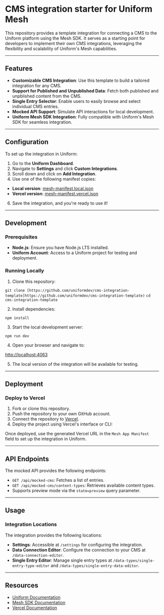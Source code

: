
# CMS integration starter for Uniform Mesh

This repository provides a template integration for connecting a CMS to the Uniform platform using the Mesh SDK. It serves as a starting point for developers to implement their own CMS integrations, leveraging the flexibility and scalability of Uniform's Mesh capabilities.

---

## Features

- **Customizable CMS Integration**: Use this template to build a tailored integration for any CMS.
- **Support for Published and Unpublished Data**: Fetch both published and unpblished content from the CMS.
- **Single Entry Selector**: Enable users to easily browse and select individual CMS entries.
- **Mocked API Support**: Simulate API interactions for local development.
- **Uniform Mesh SDK Integration**: Fully compatible with Uniform's Mesh SDK for seamless integration.

---

## Configuration

To set up the integration in Uniform:

1. Go to the **Uniform Dashboard**.
2. Navigate to **Settings** and click **Custom Integrations**.
3. Scroll down and click on **Add Integration**.
5. Use one of the following manifest copies:
 - **Local version**: [mesh-manifest.local.json](./mesh-manifest.local.json)
 - **Vercel version**: [mesh-manifest.vercel.json](./mesh-manifest.vercel.json)
6. Save the integration, and you're ready to use it!

---

## Development

### Prerequisites

- **Node.js**: Ensure you have Node.js LTS installed.
- **Uniform Account**: Access to a Uniform project for testing and deployment.

### Running Locally

1. Clone this repository:

```git clone [https://github.com/uniformdev/cms-integration-template]https://github.com/uniformdev/cms-integration-template)```
```cd cms-integration-template```

2. Install dependencies:

```npm install```

3. Start the local development server:

```npm run dev```

4. Open your browser and navigate to:

[http://localhost:4063](http://localhost:4063)

5. The local version of the integration will be available for testing.

--- 
## Deployment

### Deploy to Vercel

1. Fork or clone this repository.
2. Push the repository to your own GitHub account.
3. Connect the repository to [Vercel](https://vercel.com/).
4. Deploy the project using Vercel's interface or CLI:

Once deployed, use the generated Vercel URL in the `Mesh App Manifest` field to set up the integration in Uniform.

--- 
## API Endpoints

The mocked API provides the following endpoints:

- `GET /api/mocked-cms`: Fetches a list of entries.
- `GET /api/mocked-cms/content-types`: Retrieves available content types.
- Supports preview mode via the `state=preview` query parameter.

--- 
## Usage

### Integration Locations

The integration provides the following locations:

- **Settings**: Accessible at `/settings` for configuring the integration.
- **Data Connection Editor**: Configure the connection to your CMS at `/data-connection-editor`.
- **Single Entry Editor**: Manage single entry types at `/data-types/single-entry-type-editor` and `/data-types/single-entry-data-editor`.

--- 
## Resources

- [Uniform Documentation](https://docs.uniform.app/)
- [Mesh SDK Documentation](https://docs.uniform.app/docs/mesh-sdk)
- [Vercel Documentation](https://vercel.com/docs)